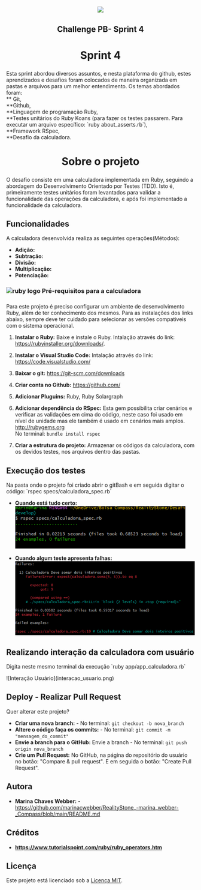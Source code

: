 ﻿<br clear="both">

<div align="center">
  <img height="109" src="https://portal.megabrasil.com.br/imagens/20211108_61893b11458eb.jpg"  />
</div>

###

<div align="center">
</div>

###

<h2 align="center">Challenge PB- Sprint 4</h2>

###

<h1 align="center">Sprint 4</h1>

###

<p align="left">Esta sprint abordou diversos assuntos, e nesta plataforma do github, estes aprendizados e desafios foram colocados de maneira organizada em pastas e arquivos para um melhor entendimento. Os temas abordados foram: <br>** Git, <br>**Github, <br>**Linguagem de programação Ruby, <br>**Testes unitários do Ruby Koans (para fazer os testes passarem. Para executar um arquivo específico: `ruby about_asserts.rb`), <br>**Framework RSpec, <br>**Desafio da calculadora. </p>

###

<h1 align="center">Sobre o projeto</h1>

###
<p align="left">O desafio consiste em uma calculadora implementada em Ruby, seguindo a abordagem do Desenvolvimento Orientado por Testes (TDD). Isto é, primeiramente testes unitários foram levantados para validar a funcionalidade das operações da calculadora, e após foi implementado a funcionalidade da calculadora. </p>

## Funcionalidades

<p align="left">A calculadora desenvolvida realiza as seguintes operações(Métodos):</p>

- **Adição:** 
- **Subtração:** 
- **Divisão:** 
- **Multiplicação:** 
- **Potenciação:** 

###


<h3 align="left"><img src="https://cdn.jsdelivr.net/gh/devicons/devicon/icons/ruby/ruby-plain-wordmark.svg" height="40" alt="ruby logo"  /> Pré-requisitos para a calculadora</h3>

###

<p align="left">Para este projeto é preciso configurar um ambiente de desenvolvimento Ruby, além de ter conhecimento dos mesmos. Para as instalações dos links abaixo, sempre deve ter cuidado para selecionar as versões compativeis com o sistema operacional. </p>

1. **Instalar o Ruby:** Baixe e instale o Ruby. Intalação através do link: https://rubyinstaller.org/downloads/.

2. **Instalar o Visual Studio Code:** Intalação através do link: https://code.visualstudio.com/

3. **Baixar o git:** https://git-scm.com/downloads

4. **Criar conta no Github:** https://github.com/

5. **Adicionar Pluguins:** Ruby, Ruby Solargraph

6. **Adicionar dependência do RSpec:** Esta gem possibilita criar cenários e verificar as validações em cima do código, neste caso foi usado em nível de unidade mas ele também é usado em cenários mais amplos.  <br> http://rubygems.org <br>
                                 No terminal: `bundle install rspec`<br>        

7. **Criar a estrutura do projeto:** Armazenar os códigos da calculadora, com os devidos testes, nos arquivos dentro das pastas. 



## Execução dos testes  

<p align="left"> Na pasta onde o projeto foi criado abrir o gitBash e em seguida digitar o código:  `rspec specs/calculadora_spec.rb`</p>

- **Quando está tudo certo:** 
![Teste Correto](teste_correto.png)

- **Quando algum teste apresenta falhas:** 
![Teste Falhou](teste_falhou.png)

###

## Realizando interação da calculadora com usuário 
<p align="left">Digita neste mesmo terminal da execução   `ruby app/app_calculadora.rb`</p>
![Interação Usuário](interacao_usuario.png)

###

## Deploy - Realizar Pull Request
<p align="left">Quer alterar este projeto? </p>

- **Criar uma nova branch:** - No terminal:  `git checkout -b nova_branch` 
- **Altere o código faça os commits:** - No terminal: `git commit -m "mensagem_do_commit"`
- **Envie a branch para o GitHub:** Envie a branch - No terminal: `git push origin nova_branch`
- **Crie um Pull Request:** No GitHub, na página do repositório do usuário no botão: "Compare & pull request". E em seguida o botão: "Create Pull Request".
###

## Autora


- **Marina Chaves Webber:**  - https://github.com/marinacwebber/RealityStone_-marina_webber-_Compass/blob/main/README.md

###
## Créditos

- **https://www.tutorialspoint.com/ruby/ruby_operators.htm**

###
## Licença

Este projeto está licenciado sob a [Licença MIT](../RealityStone/LICENCE). 
###